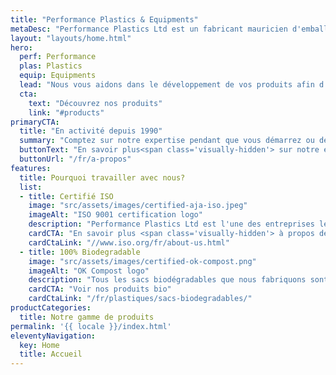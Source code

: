 ```yaml
---
title: "Performance Plastics & Equipments"
metaDesc: "Performance Plastics Ltd est un fabricant mauricien d'emballages en plastique et fournisseur d'équipements alimentaire et d'emballage."
layout: "layouts/home.html"
hero:
  perf: Performance
  plas: Plastics
  equip: Equipments
  lead: "Nous vous aidons dans le développement de vos produits afin d'améliorer leurs productions et positions sur le marché."
  cta:
    text: "Découvrez nos produits"
    link: "#products"
primaryCTA:
  title: "En activité depuis 1990"
  summary: "Comptez sur notre expertise pendant que vous démarrez ou développez une activité commerciale. Performance Plastics fabrique des emballages qui vous distinguent de la concurrence et Performance Equipment vous fournit des équipements qui augmentent l’efficacité de production."
  buttonText: "En savoir plus<span class='visually-hidden'> sur notre entreprise</span>"
  buttonUrl: "/fr/a-propos"
features:
  title: Pourquoi travailler avec nous?
  list:
  - title: Certifié ISO
    image: "src/assets/images/certified-aja-iso.jpeg"
    imageAlt: "ISO 9001 certification logo"
    description: "Performance Plastics Ltd est l'une des entreprises les plus fiables de l'île Maurice. Nous sommes certifiés ISO pour la gestion de la qualité. Cela garantit que les produits, services et processus que nous utilisons sont conformes aux normes internationales."
    cardCTA: "En savoir plus <span class='visually-hidden'> à propos de l'ISO</span>"
    cardCtaLink: "//www.iso.org/fr/about-us.html"
  - title: 100% Biodegradable
    image: "src/assets/images/certified-ok-compost.png"
    imageAlt: "OK Compost logo"
    description: "Tous les sacs biodégradables que nous fabriquons sont conformes aux lois de Maurice. De plus, les matières premières que nous utilisons ont reçu la marque de conformité «OK COMPOST» émis par TÜV AUSTRIA CERT BMBH."
    cardCTA: "Voir nos produits bio"
    cardCtaLink: "/fr/plastiques/sacs-biodegradables/"
productCategories:
  title: Notre gamme de produits
permalink: '{{ locale }}/index.html'
eleventyNavigation:
  key: Home
  title: Accueil
---
```

